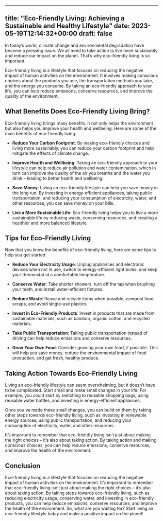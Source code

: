 
---
title: "Eco-Friendly Living: Achieving a Sustainable and Healthy Lifestyle"
date: 2023-05-19T12:14:32+00:00
draft: false
---

In today’s world, climate change and environmental degradation have become a pressing issue. We all need to take action to live more sustainably and reduce our impact on the planet. That’s why eco-friendly living is so important.

Eco-friendly living is a lifestyle that focuses on reducing the negative impact of human activities on the environment. It involves making conscious choices about the products you use, the transportation methods you take, and the energy you consume. By taking an eco-friendly approach to your life, you can help reduce emissions, conserve resources, and improve the quality of the environment.

## What Benefits Does Eco-Friendly Living Bring?

Eco-friendly living brings many benefits. It not only helps the environment but also helps you improve your health and wellbeing. Here are some of the main benefits of eco-friendly living: 

- **Reduce Your Carbon Footprint**: By making eco-friendly choices and living more sustainably, you can reduce your carbon footprint and help mitigate the effects of climate change.

- **Improve Health and Wellbeing**: Taking an eco-friendly approach to your lifestyle can help reduce air pollution and water contamination, which in turn can improve the quality of the air you breathe and the water you drink – leading to better health and wellbeing.

- **Save Money**: Living an eco-friendly lifestyle can help you save money in the long run. By investing in energy-efficient appliances, taking public transportation, and reducing your consumption of electricity, water, and other resources, you can save money on your bills.

- **Live a More Sustainable Life**: Eco-friendly living helps you to live a more sustainable life by reducing waste, conserving resources, and creating a healthier and more balanced lifestyle.

## Tips for Eco-Friendly Living

Now that you know the benefits of eco-friendly living, here are some tips to help you get started: 

- **Reduce Your Electricity Usage**: Unplug appliances and electronic devices when not in use, switch to energy-efficient light bulbs, and keep your thermostat at a comfortable temperature. 

- **Conserve Water**: Take shorter showers, turn off the tap when brushing your teeth, and install water-efficient fixtures. 

- **Reduce Waste**: Reuse and recycle items when possible, compost food scraps, and avoid single-use plastics. 

- **Invest in Eco-Friendly Products**: Invest in products that are made from sustainable materials, such as bamboo, organic cotton, and recycled materials. 

- **Take Public Transportation**: Taking public transportation instead of driving can help reduce emissions and conserve resources. 

- **Grow Your Own Food**: Consider growing your own food, if possible. This will help you save money, reduce the environmental impact of food production, and get fresh, healthy produce.

## Taking Action Towards Eco-Friendly Living

Living an eco-friendly lifestyle can seem overwhelming, but it doesn’t have to be complicated. Start small and make small changes in your life. For example, you could start by switching to reusable shopping bags, using reusable water bottles, and investing in energy-efficient appliances. 

Once you’ve made these small changes, you can build on them by taking other steps towards eco-friendly living, such as investing in renewable energy sources, using public transportation, and reducing your consumption of electricity, water, and other resources. 

It’s important to remember that eco-friendly living isn’t just about making the right choices – it’s also about taking action. By taking action and making conscious choices, you can help reduce emissions, conserve resources, and improve the health of the environment. 

## Conclusion

Eco-friendly living is a lifestyle that focuses on reducing the negative impact of human activities on the environment. It’s important to remember that eco-friendly living isn’t just about making the right choices – it’s also about taking action. By taking steps towards eco-friendly living, such as reducing electricity usage, conserving water, and investing in eco-friendly products, you can help reduce emissions, conserve resources, and improve the health of the environment. So, what are you waiting for? Start living an eco-friendly lifestyle today and make a positive impact on the planet!